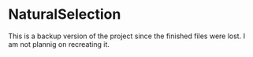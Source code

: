 # NaturalSelection
This is a backup version of the project since the finished files were lost. I am not plannig on recreating it.
